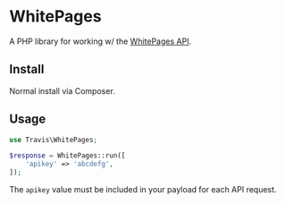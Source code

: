 # WhitePages

A PHP library for working w/ the [WhitePages API](https://pro.lookup.whitepages.com/api/).

## Install

Normal install via Composer.

## Usage

```php
use Travis\WhitePages;

$response = WhitePages::run([
	'apikey' => 'abcdefg',
]);
```

The ``apikey`` value must be included in your payload for each API request.
